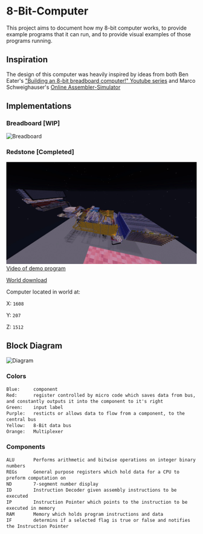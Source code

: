 # 8-Bit-Computer

This project aims to document how my 8-bit computer works, to provide example programs that it can run, and to provide visual examples of those programs running.

## Inspiration
The design of this computer was heavily inspired by ideas from both Ben Eater's ["Building an 8-bit breadboard computer!" Youtube series](https://www.youtube.com/watch?v=HyznrdDSSGM&list=PLowKtXNTBypGqImE405J2565dvjafglHU) and Marco Schweighauser's [Online Assembler-Simulator](https://schweigi.github.io/assembler-simulator/index.html)

## Implementations
### Breadboard [WIP]
![Breadboard](https://i.imgur.com/6quetop.jpg)

### Redstone [Completed]
![redstone_implementation](./Assets/redstone_implementation.png)
[Video of demo program](https://youtu.be/lqPx-vPoeg0)

[World download](./Assets/CPU2.zip)

Computer located in world at:

X: ``1608``

Y: ``207``

Z: ``1512``

## Block Diagram
![Diagram](https://i.imgur.com/DOcqbF5.png)

### Colors
```
Blue:     component
Red:      register controlled by micro code which saves data from bus, and constantly outputs it into the component to it's right
Green:    input label
Purple:   resticts or allows data to flow from a component, to the central bus
Yellow:   8-Bit data bus
Orange:   Multiplexer
```

### Components
```
ALU       Performs arithmetic and bitwise operations on integer binary numbers
REGs      General purpose registers which hold data for a CPU to preform computation on
ND        7-segment number display
ID        Instruction Decoder given assembly instructions to be executed
IP        Instruction Pointer which points to the instruction to be executed in memory
RAM       Memory which holds program instructions and data
IF        determins if a selected flag is true or false and notifies the Instruction Pointer
```
